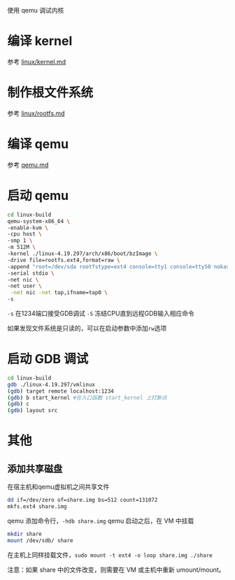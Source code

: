 使用 qemu 调试内核

# 编译 kernel
参考 [linux/kernel.md](linux/kernel.md)

# 制作根文件系统
参考 [linux/rootfs.md](linux/rootfs.md)

# 编译 qemu
参考 [qemu.md](qemu.md)

# 启动 qemu
```bash
cd linux-build
qemu-system-x86_64 \
-enable-kvm \
-cpu host \
-smp 1 \
-m 512M \
-kernel ./linux-4.19.297/arch/x86/boot/bzImage \
-drive file=rootfs.ext4,format=raw \
-append "root=/dev/sda rootfstype=ext4 console=tty1 console=ttyS0 nokaslr rw" \
-serial stdio \
-net nic \
-net user \
 -net nic -net tap,ifname=tap0 \
-s
```
`-s` 在1234端口接受GDB调试
`-S` 冻结CPU直到远程GDB输入相应命令

如果发现文件系统是只读的，可以在启动参数中添加`rw`选项

# 启动 GDB 调试
```bash
cd linux-build
gdb ./linux-4.19.297/vmlinux
(gdb) target remote localhost:1234
(gdb) b start_kernel #在入口函数 start_kernel 上打断点
(gdb) c
(gdb) layout src
```

# 其他
## 添加共享磁盘
在宿主机和qemu虚拟机之间共享文件
```bash
dd if=/dev/zero of=share.img bs=512 count=131072
mkfs.ext4 share.img
```
qemu 添加命令行，`-hdb share.img`
qemu 启动之后，在 VM 中挂载
```bash
mkdir share
mount /dev/sdb/ share
```
在主机上同样挂载文件，`sudo mount -t ext4 -o loop share.img ./share`

注意：如果 share 中的文件改变，则需要在 VM 或主机中重新 umount/mount。
